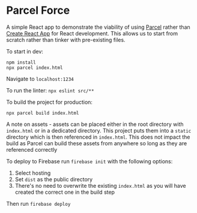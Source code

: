 # Parcel Force

A simple React app to demonstrate the viability of using [Parcel](https://parceljs.org/recipes/react/) rather than [Create React App](https://create-react-app.dev/) for React development. This allows us to start from scratch rather than tinker with pre-existing files.

To start in dev:

```
npm install
npx parcel index.html
```

Navigate to `localhost:1234`

To run the linter: `npx eslint src/**`

To build the project for production:

```
npx parcel build index.html
```

A note on assets - assets can be placed either in the root directory with `index.html` or in a dedicated directory.
This project puts them into a `static` directory which is then referenced in `index.html`.  This does not impact the build
as Parcel can build these assets from anywhere so long as they are referenced correctly

To deploy to Firebase run `firebase init` with the following options:

1. Select hosting
2. Set `dist` as the public directory
3. There's no need to overwrite the existing `index.html` as you will have created the correct one in the build step

Then run `firebase deploy`